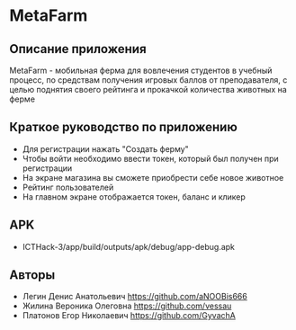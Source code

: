# MetaFarm

## Описание приложения
MetaFarm - мобильная ферма для вовлечения студентов в учебный процесс, по средствам получения игровых баллов от преподавателя, с целью поднятия своего рейтинга и прокачкой количества животных на ферме

## Краткое руководство по приложению
- Для регистрации нажать "Создать ферму"
- Чтобы войти необходимо ввести токен, который был получен при регистрации
- На экране магазина вы сможете приобрести себе новое животное
- Рейтинг пользователей
- На главном экране отображается токен, баланс и кликер

## APK
- ICTHack-3/app/build/outputs/apk/debug/app-debug.apk

## Авторы
- Легин Денис Анатольевич https://github.com/aNOOBis666
- Жилина Вероника Олеговна https://github.com/vessau
- Платонов Егор Николаевич https://github.com/GyvachA